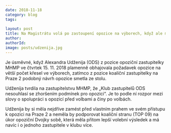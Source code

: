 ```yaml
---
date: 2018-11-18
category: blog
tags:
   
layout: post
title: Na Magistrátu volá po zastoupení opozice na výborech, když ale městskou část sama spravuje, tak opozici nedá nic
author: 
authorId: 
image: posts/udzenija.jpg
---
```


Je úsměvné, když Alexandra Udženija (ODS) z pozice opoziční zastupitelky MHMP ve čtvrtek 15. 11. 2018 plamenně obhajovala požadavek opozice na větší počet křesel ve výborech, zatímco z pozice koaliční zastupitelky na Praze 2 podobný návrh opozice smetla ze stolu.

Udženija tvrdila na zastupitelstvu MHMP, že „Klub zastupitelů ODS nesouhlasí se zhoršením podmínek pro opozici“. Je to podle ní rozpor mezi slovy o spolupráci s opozicí před volbami a činy po volbách.

Udženija by si měla nejdříve zamést před vlastním prahem ve svém přístupu k opozici na Praze 2 a neměla by podporovat koaliční stranu (TOP 09) na úkor opoziční Dvojky sobě, která měla přitom lepší volební výsledek a má navíc i o jednoho zastupitele v klubu více.
